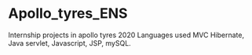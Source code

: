# Apollo_tyres_ENS
Internship projects in apollo tyres 2020
Languages used MVC Hibernate, Java servlet, Javascript, JSP, mySQL.    
